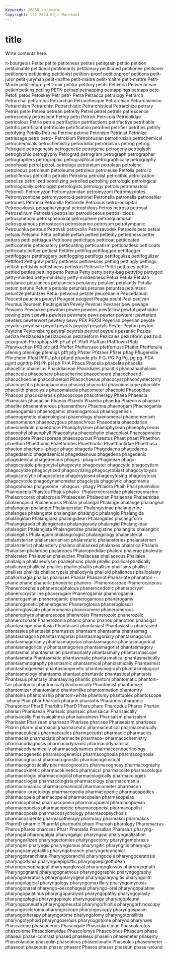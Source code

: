 ```yaml
---
Keywords: 28058 kojimura
Copyright: (C) 2024 Koji Murakami
---
```


# title

Write contents here.



it-bourgeois Petite petite petiteness petites petitgrain petitio petition petitionable
petitional petitionarily petitionary petitioned petitionee petitioner petitioners petitioning petitionist petition-proof
petitionproof petitions petit-juror petit-juryman petit-maftre petit-maitre petit-maltre petit-mattre Petit-Moule petit-negre
petit-noir petitor petitory petits Petiveria Petiveriaceae petkin petkins petling PETN
petnap petnapping petnappings petnaps peto Petofi petos Petoskey Petr petr-
Petra Petracca petralogy Petrarch Petrarchal petrarchal Petrarchan Petrarchesque Petrarchian Petrarchianism
Petrarchism Petrarchist Petrarchistic Petrarchistical Petrarchize petrary Petras petre Petrea petrean
petreity Petrel petrel petrels petrescence petrescency petrescent Petrey petri Petrick
Petricola Petricolidae petricolous Petrie petrie petrifaction petrifactions petrifactive petrifiable petrific
petrificant petrificate petrification petrified petrifier petrifies petrify petrifying Petrillo Petrina
Petrine petrine Petrinism Petrinist Petrinize petrissage petro petro- Petrobium Petrobrusian
petrobrusian petrochemical petrochemicals petrochemistry petrodollar petrodollars petrog petrog. Petrogale petrogenesis
petrogenetic petrogenic petrogeny petroglyph petroglyphic petroglyphy Petrograd petrogram petrograph petrographer
petrographers petrographic petrographical petrographically petrography petrohyoid petrol petrol. petrolage petrolatum
petrolean petrolene petroleous petroleum petroleums petroleur petroleuse Petrolia petrolic petroliferous
petrolific petrolin Petrolina petrolist petrolithic petrolization petrolize petrolized petrolizing petrolled
petrolling petrologic petrological petrologically petrologist petrologists petrology petrols petromastoid Petromilli
Petromyzon Petromyzonidae petromyzont Petromyzontes Petromyzontidae petromyzontoid petronel Petronella petronella petronellier
petronels Petronia Petronilla Petronille Petronius petro-occipital Petropavlovsk petropharyngeal petrophilous Petros
petrosa petrosal Petroselinum Petrosian petrosilex petrosiliceous petrosilicious petrosphenoid petrosphenoidal petrosphere
petrosquamosal petrosquamous petrostearin petrostearine petrosum petrotympanic Petrouchka petrous Petrovsk petroxolin
Petrozavodsk Petrpolis pets petsai petsais Petsamo Petta pettable pettah petted
pettedly pettedness petter petters petti pettiagua Pettibone pettichaps petticoat petticoated
petticoaterie petticoatery petticoating petticoatism petticoatless petticoats petticoaty pettier pettiest Pettifer
pettifog pettifogged pettifogger pettifoggers pettifoggery pettifogging pettifogs pettifogulize pettifogulizer Pettiford
Pettigrew pettily pettiness pettinesses petting pettingly pettings pettish pettishly pettishness
pettiskirt Pettisville Pettit pettitoes pettle pettled pettles pettling petto Pettus
Petty petty petty-bag pettyfog pettygod petty-minded petty-mindedly petty-mindedness Petua Petula
Petulah petulance petulances petulancies petulancy petulant petulantly Petulia petum petune
Petunia petunia petunias petunse petuntse petuntses petuntze petuntzes Petuu petwood
petzite peucedanin Peucedanum Peucetii peucites peucyl Peugeot peugeot Peugia peuhl
Peul peulvan Peumus Peursem Peutingerian Pevely Pevsner Pevzner pew pewage
Pewamo Pewaukee pewdom pewee pewees pewfellow pewful pewholder pewing pewit
pewits pewless pewmate pews pewter pewterer pewterers pewters pewterwort pewtery
pewy PEX PEXSI Peyerian peyerian peyote peyotes peyotism peyotl peyotls
peyotyl peyotyls Peyter Peyton peyton Peytona Peytonsburg peytral peytrals peytrel
peytrels pezantic Peziza peziza Pezizaceae pezizaceous pezizaeform Pezizales peziziform pezizoid
pezograph Pezophaps PF pF pf pf. Pfaff Pfaffian Pfafftown Pfalz
Pfannkuchen PFB pfc pfd Pfeffer Pfeffernsse pfeffernuss Pfeifer Pfeifferella pfennig
pfennige pfennigs pfft pfg Pfister Pfitzner Pfizer pflag Pflugerville Pforzheim
Pfosi PFPU pfui pfund pfunde pfx P.G. PG Pg Pg.
pg pg. PGA pgntt pgnttrp PH Ph pH ph PHA
Phaca Phacelia phacelite phacella phacellite phacellus Phacidiaceae Phacidiales phacitis phacoanaphylaxis
phacocele phacochere phacocherine phacochoere phacochoerid phacochoerine phacochoeroid Phacochoerus phacocyst phacocystectomy
phacocystitis phacoglaucoma phacoid phacoidal phacoidoscope phacolite phacolith phacolysis phacomalacia phacometer
phacopid Phacopidae Phacops phacosclerosis phacoscope phacotherapy Phaea Phaeacia Phaeacian phaeacian
Phaeax Phaedo Phaedra phaedra Phaedrus phaeism phaelite phaenantherous phaenanthery Phaenna
phaenogam Phaenogamia phaenogamian phaenogamic phaenogamous phaenogenesis phaenogenetic phaenological phaenology phaenomenal
phaenomenism phaenomenon phaenozygous phaeochrous Phaeodaria phaeodarian phaeomelanin phaeophore Phaeophyceae phaeophycean
phaeophyceous phaeophyl phaeophyll Phaeophyta phaeophytin phaeoplast Phaeosporales phaeospore Phaeosporeae phaeosporous
Phaestus Phaet phaet Phaethon phaethon Phaethonic Phaethontes Phaethontic Phaethontidae Phaethusa
phaeton phaetons -phage phage phageda Phagedaena phagedaena phagedaenic phagedaenical phagedaenous
phagedena phagedenic phagedenical phagedenous phages -phagia Phagineae phago- phagocytable phagocytal
phagocyte phagocyter phagocytic phagocytism phagocytize phagocytized phagocytizing phagocytoblast phagocytolysis phagocytolytic
phagocytose phagocytosed phagocytosing phagocytosis phagocytotic phagodynamometer phagolysis phagolytic phagomania phagophobia
phagosome -phagous -phagy Phaidra Phaih Phail phainolion Phainopepla Phaistos Phajus
phako- Phalacrocoracidae phalacrocoracine Phalacrocorax phalacrosis Phalaecean Phalaecian Phalaenae Phalaenidae phalaenopsid
Phalaenopsis Phalan phalangal Phalange phalange phalangeal phalangean phalanger Phalangeridae Phalangerinae
phalangerine phalanges phalangette phalangian phalangic phalangid Phalangida phalangidan Phalangidea phalangidean
Phalangides phalangiform Phalangigrada phalangigrade phalangigrady phalangiid Phalangiidae phalangist Phalangista Phalangistidae
phalangistine phalangite phalangitic phalangitis Phalangium phalangologist phalangology phalansterial phalansterian phalansterianism
phalansteric phalansteries phalansterism phalansterist phalanstery phalanx phalanxed phalanxes phalarica Phalaris
Phalarism phalarope phalaropes Phalaropodidae phalera phalerae phalerate phalerated Phaleucian phaleucian
Phallaceae phallaceous Phallales phallalgia phallaneurysm phallephoric phalli phallic phallical phallically
phallicism phallicist phallics phallin phallis phallism phallisms phallist phallists phallitis
phallocrypsis phallodynia phalloid phalloncus phalloplasty phallorrhagia phallus phalluses Phanar Phanariot
Phanariote phanatron -phane phane phaneric phanerite phanero- Phanerocarpae Phanerocarpous Phanerocephala
phanerocephalous phanerocodonic phanerocryst phanerocrystalline phanerogam Phanerogamia phanerogamia phanerogamian phanerogamic phanerogamous
phanerogamy phanerogenetic phanerogenic Phaneroglossa phaneroglossal phaneroglossate phaneromania phaneromere phaneromerous phanerophyte
phaneroscope phanerosis Phanerozoic phanerozoic phanerozonate Phanerozonia phanic phano phanos phanotron
phansigar phantascope phantasia Phantasiast phantasiast Phantasiastic phantasied phantasies phantasist phantasize
phantasm phantasma phantasmag phantasmagoria phantasmagorial phantasmagorially phantasmagorian phantasmagorianly phantasmagorias phantasmagoric
phantasmagorical phantasmagorically phantasmagories phantasmagorist phantasmagory phantasmal phantasmalian phantasmality phantasmally phantasmascope
phantasmata Phantasmatic phantasmatic phantasmatical phantasmatically phantasmatography phantasmic phantasmical phantasmically Phantasmist
phantasmogenesis phantasmogenetic phantasmograph phantasmological phantasmology phantasms phantast phantastic phantastical phantasts
Phantasus phantasy phantasying phantic phantom phantomatic phantom-fair phantomic phantomical phantomically
Phantomist phantomize phantomizer phantomland phantomlike phantomnation phantomry phantoms phantomship phantom-white
phantomy phantoplex phantoscope -phany Phar phar Pharaoh pharaoh pharaohs Pharaonic
pharaonic Pharaonical PharB Pharbitis PharD Phare phare Phareodus Phares Pharian
pharian Pharisaean Pharisaic pharisaic pharisaical Pharisaically pharisaically Pharisaicalness pharisaicalness Pharisaism
pharisaism Pharisaist Pharisean pharisean Pharisee pharisee Phariseeism pharisees Pharm pharm
pharmacal pharmaceutic pharmaceutical pharmaceutically pharmaceuticals pharmaceutics pharmaceutist pharmacic pharmacies pharmacist
pharmacists pharmacite pharmaco- pharmacochemistry pharmacodiagnosis pharmacodynamic pharmacodynamical pharmacodynamically pharmacodynamics pharmacoendocrinology
pharmacogenetic pharmacogenetics pharmacognosia pharmacognosis pharmacognosist pharmacognostic pharmacognostical pharmacognostically pharmacognostics pharmacognosy
pharmacography pharmacokinetic pharmacokinetics pharmacol pharmacolite pharmacologia pharmacologic pharmacological pharmacologically pharmacologies
pharmacologist pharmacologists pharmacology pharmacomania pharmacomaniac pharmacomaniacal pharmacometer pharmacon pharmaco-oryctology pharmacopedia
pharmacopedic pharmacopedics pharmacopeia pharmacopeial pharmacopeian pharmacopeias pharmacophobia pharmacopoeia pharmacopoeial pharmacopoeian
pharmacopoeias pharmacopoeic pharmacopoeist pharmacopolist pharmacoposia pharmacopsychology pharmacopsychosis pharmacosiderite pharmacotherapy pharmacy
pharmakoi pharmakos PharmD pharmic PharmM pharmuthi pharo Pharoah pharology Pharomacrus
Pharos pharos pharoses Pharr Pharsalia Pharsalian Pharsalus pharyng- pharyngal pharyngalgia
pharyngalgic pharyngeal pharyngealization pharyngealized pharyngectomies pharyngectomy pharyngemphraxis pharynges pharyngic pharyngismus
pharyngitic pharyngitis pharyngo- pharyngoamygdalitis pharyngobranch pharyngobranchial pharyngobranchiate Pharyngobranchii pharyngocele pharyngoceratosis
pharyngodynia pharyngoepiglottic pharyngoepiglottidean pharyngoesophageal pharyngoglossal pharyngoglossus pharyngognath Pharyngognathi pharyngognathous pharyngographic
pharyngography pharyngokeratosis pharyngolaryngeal pharyngolaryngitis pharyngolith pharyngological pharyngology pharyngomaxillary pharyngomycosis pharyngonasal
pharyngo-oesophageal pharyngo-oral pharyngopalatine pharyngopalatinus pharyngoparalysis pharyngopathy pharyngoplasty pharyngoplegia pharyngoplegic pharyngoplegy
pharyngopleural Pharyngopneusta pharyngopneustal pharyngorhinitis pharyngorhinoscopy pharyngoscleroma pharyngoscope pharyngoscopy pharyngospasm pharyngotherapy
pharyngotome pharyngotomy pharyngotonsillitis pharyngotyphoid pharyngoxerosis pharynogotome pharynx pharynxes Phascaceae phascaceous
Phascogale Phascolarctinae Phascolarctos phascolome Phascolomyidae Phascolomys Phascolonus Phascum phase phaseal
phase-contrast phased phaseless phaselin phasemeter phasemy Phaseolaceae phaseolin phaseolous phaseolunatin
Phaseolus phaseometer phaseout phaseouts phaser phasers Phases phases phaseun phase-wound

